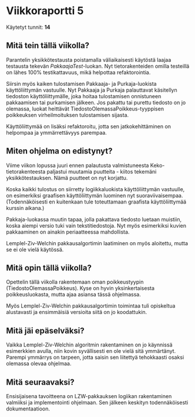 # Viikkoraportti 5

Käytetyt tunnit: __14__

## Mitä tein tällä viikolla?

Parantelin yksikkötestausta poistamalla väliaikaisesti käytöstä laajaa testausta tekevän *PakkaajaTest*-luokan. Nyt tietorakenteiden omilla testeillä on lähes 100% testikattavuus, mikä helpottaa refaktorointia.

Siirsin myös kaiken tulostamisen Pakkaaja- ja Purkaja-luokista käyttöliittymän vastuulle. Nyt Pakkaaja ja Purkaja palauttavat käsitellyn tiedoston käyttöliittymälle, joka hoitaa tulostamisen onnistuneen pakkaamisen tai purkamisen jälkeen. Jos pakattu tai purettu tiedosto on jo olemassa, luokat heittävät TiedostoOlemassaPoikkeus-tyyppisen poikkeuksen virheilmoituksen tulostamisen sijasta.

Käyttöliittymää on lisäksi refaktoroitu, jotta sen jatkokehittäminen on helpompaa ja ymmärrettävyys parempaa.

## Miten ohjelma on edistynyt?

Viime viikon lopussa juuri ennen palautusta valmistuneesta Keko-tietorakenteesta paljastui muutamia puutteita - kiitos tekemäni yksikkötestauksen. Nämä puutteet on nyt korjattu.

Koska kaikki tulostus on siirretty logiikkaluokista käyttöliittymän vastuulle, on esimerkiksi graafisen käyttöliittymän luominen nyt suoraviivaisempaa. (Todennäköisesti en kuitenkaan tule toteuttamaan graafista käyttöliittymää kurssin aikana.)

Pakkaja-luokassa muutin tapaa, jolla pakattava tiedosto luetaan muistiin, koska aiempi versio tuki vain tekstitiedostoja. Nyt myös esimerkiksi kuvien pakkaaminen on ainakin periaatteessa mahdollista.

Lemplel-Ziv-Welchin pakkausalgortimin laatiminen on myös aloitettu, mutta se ei ole vielä käytössä.

## Mitä opin tällä viikolla?

Opettelin tällä viikolla rakentemaan oman poikkeustyypin (TiedostoOlemassaPoikkeus). Kyse on hyvin yksinkertaisesta poikkeusluokasta, mutta ajaa asiansa tässä ohjelmassa.

Myös Lemplel-Ziv-Welchin pakkausalgortimin toimintaa tuli opiskeltua alustavasti ja ensimmäisiä versioita siitä on jo koodattukin.

## Mitä jäi epäselväksi?

Vaikka Lemplel-Ziv-Welchin algoritmin rakentaminen on jo käynnissä esimerkkien avulla, niin kovin syvällisesti en ole vielä sitä ymmärtänyt. Parempi ymmärrys on tarpeen, jotta saisin sen liitettyä tehokkaasti osaksi olemassa olevaa ohjelmaa. 

## Mitä seuraavaksi?

Ensisijaisena tavoitteena on LZW-pakkauksen logiikan rakentaminen valmiiksi ja implementointi ohjelmaan. Sen jälkeen keskityn todennäköisesti dokumentaatioon.
